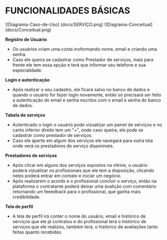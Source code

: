 # FUNCIONALIDADES BÁSICAS 

<!-- Código para por imagens dentro da documentação  -->
![Diagrama-Caso-de-Uso] (docs/SERVIÇO.png)
![Diagrama-Conceitual] (docs/Conceitual.png)

**Registro de Usuário**
- Os usuários criam uma conta inoformando nome,
email e criando uma senha. 
- Caso ele queira se cadastrar 
como Prestador de serviços, mais para frente ele tem essa opção
e terá que informar seu telefone e sua especialidade.

**Login e autenticação**
- Após realizar o seu cadastro, ele ficará salvo no banco de dados
e quando o usuário for fazer login novamente, então só precisará ser feito
a autenticação do email e senha escritos com o email e senha do banco de dados.

**Tabela de serviços**
- Autenticado o login o usuário pode vizualizar um painel de serviços e no canto inferior
direito tem um "+", onde caso queira, ele pode se cadastrar como prestador de serviços.
- Caso ele aperte em algum dos serviços ele navegará para outra tela onde verá os prestadores 
de serviço disponíveis.

**Prestadores de serviços**
- Após clicar em alguns dos serviços expostos na vitrine, o usuário poderá 
vizualizar os profissionais que ele tem a disposição, clicando neles poderá entrar
em contato e iniciar um negócio.
- Após realizarem o acordo e o profissional concluir o serviço, então na plataforma 
o contratante poderá deixar uma avalição com comentário retornando um feeedback para o
profissional, que ganha mais credibilidade.

**Tela de perfil**
- A tela de perfil irá conter o nome do usuário, email e histórico de serviços que ele já
contratou e do profissional terá o histórico de serviços que ele realizou, também terá, o 
histórico de avaliações tanto feitas quanto recebidas. 